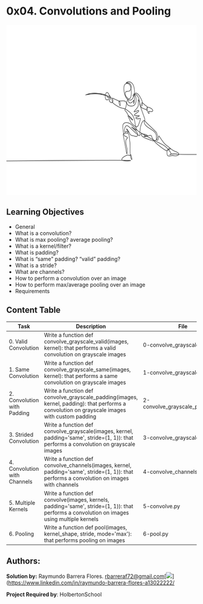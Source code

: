 # 0x04. Convolutions and Pooling #

<img src="https://github.com/RayBar72/legendary-enigma/blob/main/imagen.jpg" width="1000" height="450">

## Learning Objectives ##

- General
- What is a convolution?
- What is max pooling? average pooling?
- What is a kernel/filter?
- What is padding?
- What is “same” padding? “valid” padding?
- What is a stride?
- What are channels?
- How to perform a convolution over an image
- How to perform max/average pooling over an image
- Requirements

## Content Table ##

| Task | Description | File |
| ----------- | ----------- | ----------- |
| 0. Valid Convolution | Write a function def convolve_grayscale_valid(images, kernel): that performs a valid convolution on grayscale images | 0-convolve_grayscale_valid.py |
| 1. Same Convolution | Write a function def convolve_grayscale_same(images, kernel): that performs a same convolution on grayscale images | 1-convolve_grayscale_same.py |
| 2. Convolution with Padding | Write a function def convolve_grayscale_padding(images, kernel, padding): that performs a convolution on grayscale images with custom padding | 2-convolve_grayscale_padding.py |
| 3. Strided Convolution | Write a function def convolve_grayscale(images, kernel, padding='same', stride=(1, 1)): that performs a convolution on grayscale images | 3-convolve_grayscale.py |
| 4. Convolution with Channels | Write a function def convolve_channels(images, kernel, padding='same', stride=(1, 1)): that performs a convolution on images with channels | 4-convolve_channels.py |
| 5. Multiple Kernels | Write a function def convolve(images, kernels, padding='same', stride=(1, 1)): that performs a convolution on images using multiple kernels | 5-convolve.py |
| 6. Pooling | Write a function def pool(images, kernel_shape, stride, mode='max'): that performs pooling on images | 6-pool.py |

## Authors: ##

**Solution by:** Raymundo Barrera Flores. [rbarreraf72@gmail.com](rbarreraf72@gmail.com)[<img src="https://img.shields.io/badge/linkedin-%230077B5.svg?&style=for-the-badge&logo=linkedin&logoColor=white"/>](https://www.linkedin.com/in/raymundo-barrera-flores-a13022222/


**Project Required by**: HolbertonSchool
